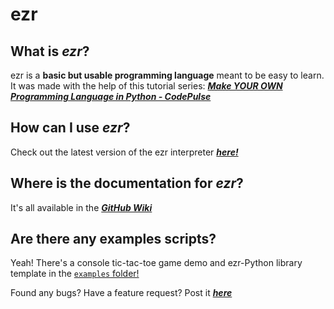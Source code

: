 # **ezr**

## What is ***ezr***?
ezr is a **basic but usable programming language** meant to be easy to learn.
It was made with the help of this tutorial series: [***Make YOUR OWN Programming Language in Python - CodePulse***](https://www.youtube.com/playlist?list=PLZQftyCk7_SdoVexSmwy_tBgs7P0b97yD)

## How can I use ***ezr***?
Check out the latest version of the ezr interpreter [***here!***](https://github.com/Uralstech/ezrlang/releases/)

## Where is the documentation for ***ezr***?
It's all available in the [***GitHub Wiki***](https://github.com/Uralstech/ezrlang/wiki)

## Are there any examples scripts?
Yeah! There's a console tic-tac-toe game demo and ezr-Python library template in the [```examples``` folder!](https://github.com/Uralstech/ezrlang/tree/master/examples)

Found any bugs? Have a feature request? Post it [***here***](https://github.com/Uralstech/ezrlang/issues)